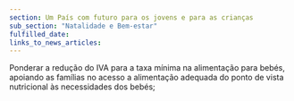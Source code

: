 ```yaml
---
section: Um País com futuro para os jovens e para as crianças
sub_section: "Natalidade e Bem-estar"
fulfilled_date:
links_to_news_articles:
---
```


Ponderar a redução do IVA para a taxa mínima na alimentação para bebés, apoiando as famílias no acesso a alimentação adequada do ponto de vista nutricional às necessidades dos bebés;